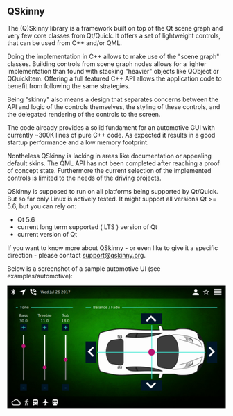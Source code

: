 QSkinny
-------

The (Q)Skinny library is a framework built on top of the Qt scene graph
and very few core classes from Qt/Quick. It offers a set of lightweight controls,
that can be used from C++ and/or QML.

Doing the implementation in C++ allows to make use of the "scene graph"
classes. Building controls from scene graph nodes allows for a lighter implementation
than found with stacking "heavier" objects like QObject or QQuickItem.
Offering a full featured C++ API allows the application code to benefit
from following the same strategies.

Being "skinny" also means a design that separates concerns between
the API and logic of the controls themselves, the styling of these controls,
and the delegated rendering of the controls to the screen.

The code already provides a solid fundament for an automotive GUI with
currently ~300K lines of pure C++ code. As expected it results
in a good startup performance and a low memory footprint.

Nontheless QSkinny is lacking in areas like documentation or appealing
default skins. The QML API has not been completed after reaching a
proof of concept state. Furthermore the current selection of the implemented
controls is limited to the needs of the driving projects.

QSkinny is supposed to run on all platforms being supported by Qt/Quick.
But so far only Linux is actively tested. 
It might support all versions Qt >= 5.6, but you can rely on:

- Qt 5.6
- current long term supported ( LTS ) version of Qt
- current version of Qt

If you want to know more about QSkinny - or even like to give it a specific
direction - please contact support@qskinny.org.

Below is a screenshot of a sample automotive UI (see examples/automotive):

![Automotive screenshot](https://github.com/uwerat/qskinny/blob/master/doc/automotive-screenshot.jpg?raw=true)
